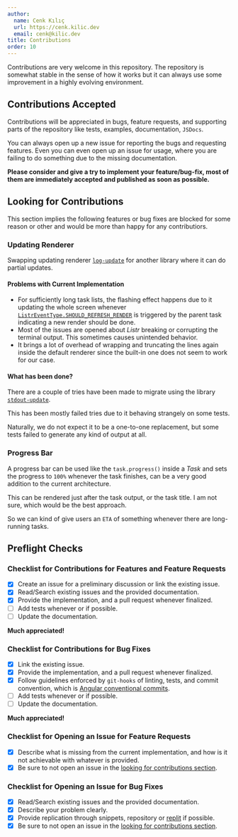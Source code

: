 ```yaml
---
author:
  name: Cenk Kılıç
  url: https://cenk.kilic.dev
  email: cenk@kilic.dev
title: Contributions
order: 10
---
```


Contributions are very welcome in this repository. The repository is somewhat stable in the sense of how it works but it can always use some improvement in a highly evolving environment.

<!-- more -->

## Contributions Accepted

Contributions will be appreciated in bugs, feature requests, and supporting parts of the repository like tests, examples, documentation, `JSDocs`.

You can always open up a new issue for reporting the bugs and requesting features. Even you can even open up an issue for usage, where you are failing to do something due to the missing documentation.

**Please consider and give a try to implement your feature/bug-fix, most of them are immediately accepted and published as soon as possible.**

## Looking for Contributions

This section implies the following features or bug fixes are blocked for some reason or other and would be more than happy for any contributiors.

### Updating Renderer

Swapping updating renderer [`log-update`](https://www.npmjs.com/package/log-update) for another library where it can do partial updates.

#### Problems with Current Implementation

- For sufficiently long task lists, the flashing effect happens due to it updating the whole screen whenever [`ListrEventType.SHOULD_REFRESH_RENDER`](/api/enums/ListrEventType.html#should-refresh-render) is triggered by the parent task indicating a new render should be done.
- Most of the issues are opened about _Listr_ breaking or corrupting the terminal output. This sometimes causes unintended behavior.
- It brings a lot of overhead of wrapping and truncating the lines again inside the default renderer since the built-in one does not seem to work for our case.

#### What has been done?

There are a couple of tries have been made to migrate using the library [`stdout-update`](https://www.npmjs.com/package/stdout-update).

This has been mostly failed tries due to it behaving strangely on some tests.

Naturally, we do not expect it to be a one-to-one replacement, but some tests failed to generate any kind of output at all.

### Progress Bar

A progress bar can be used like the `task.progress()` inside a _Task_ and sets the progress to `100%` whenever the task finishes, can be a very good addition to the current architecture.

This can be rendered just after the task output, or the task title. I am not sure, which would be the best approach.

So we can kind of give users an `ETA` of something whenever there are long-running tasks.

## Preflight Checks

### Checklist for Contributions for Features and Feature Requests

- [x] Create an issue for a preliminary discussion or link the existing issue.
- [x] Read/Search existing issues and the provided documentation.
- [x] Provide the implementation, and a pull request whenever finalized.
- [ ] Add tests whenever or if possible.
- [ ] Update the documentation.

**Much appreciated!**

### Checklist for Contributions for Bug Fixes

- [x] Link the existing issue.
- [x] Provide the implementation, and a pull request whenever finalized.
- [x] Follow guidelines enforced by `git-hooks` of linting, tests, and commit convention, which is [Angular conventional commits](https://www.conventionalcommits.org/).
- [ ] Add tests whenever or if possible.
- [ ] Update the documentation.

**Much appreciated!**

### Checklist for Opening an Issue for Feature Requests

- [x] Describe what is missing from the current implementation, and how is it not achievable with whatever is provided.
- [x] Be sure to not open an issue in the [looking for contributions section](/repository/contributions.html#looking-for-contributions).

### Checklist for Opening an Issue for Bug Fixes

- [x] Read/Search existing issues and the provided documentation.
- [x] Describe your problem clearly.
- [x] Provide replication through snippets, repository or [replit](https://replit.com/) if possible.
- [x] Be sure to not open an issue in the [looking for contributions section](/repository/contributions.html#looking-for-contributions).
